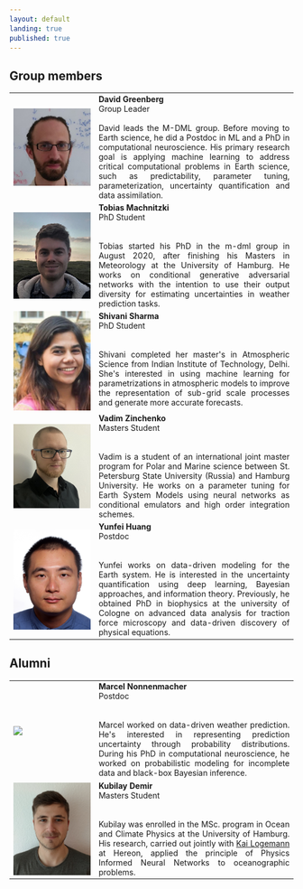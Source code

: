 ```yaml
---
layout: default
landing: true
published: true
---
```


## Group members
 <table border="0" style="width:100%; border-spacing: 10px">
  <colgroup>
    <col style="width:30%">
    <col>
  </colgroup>
  <tr>
    <td style="vertical-align:middle">
      <img align="center" src="dg.jpg" width="100%" style="margin: 0px 0px 0px 0px">
    </td>
    <td style="vertical-align:top; text-align:justify">
      <strong>David Greenberg</strong>
      <br/>
      Group Leader
      <br/><br/>
      David leads the M-DML group. Before moving to Earth science, he did a Postdoc in ML and a PhD in computational neuroscience.
      His primary research goal is applying machine learning to address critical computational problems in Earth science, such as predictability, parameter tuning, parameterization, uncertainty quantification and data assimilation. 
    </td>
  </tr>

  <tr>
    <td style="vertical-align:middle">
      <img align="center" src="tobi.png" width="100%" style="margin: 0px 0px 0px 0px">
    </td>
    <td style="vertical-align:top; text-align:justify">
      <strong>Tobias Machnitzki</strong><br/>
      PhD Student<br/><br/><br/>
      Tobias started his PhD in the m-dml group in August 2020, after finishing his Masters in Meteorology at the University of Hamburg. 
      He works on conditional generative adversarial networks with the intention to use their output diversity for estimating uncertainties 
      in weather prediction tasks.
    </td>
  </tr>  

  <tr>
    <td style="vertical-align:middle">
      <img align="center" src="Shivani.jpg" width="100%" style="margin: 0px 0px 0px 0px">
    </td>
    <td style="vertical-align:top; text-align:justify">
      <strong>Shivani Sharma</strong><br/>
      PhD Student<br/><br/><br/>
      Shivani completed her master's in Atmospheric Science from Indian Institute of Technology, Delhi. She's interested in using machine learning for parametrizations in atmospheric models to improve the representation of sub-grid scale processes and generate more accurate forecasts.
    </td>
  </tr>
  
  <tr>
    <td style="vertical-align:middle">
      <img align="center" src="vadim.jpg" width="100%" style="margin: 0px 0px 0px 0px">
    </td>
    <td style="vertical-align:top; text-align:justify">
      <strong>Vadim Zinchenko</strong><br/>
      Masters Student<br/><br/><br/>
      Vadim is a student of an international joint master program for Polar and Marine science between St. Petersburg State University (Russia) and Hamburg University. He works on a parameter tuning for Earth System Models using neural networks as conditional emulators and high order integration schemes.
    </td>
  </tr>

  <tr>
    <td style="vertical-align:middle">
      <img align="center" src="Yunfei.jpg" width="100%" style="margin: 0px 0px 0px 0px">
    </td>
    <td style="vertical-align:top; text-align:justify">
      <strong>Yunfei Huang</strong><br/>
      Postdoc<br/><br/><br/>
      Yunfei works on data-driven modeling for the Earth system. He is interested in the uncertainty quantification using deep learning, Bayesian approaches, and information theory. Previously, he obtained PhD in biophysics at the university of Cologne on advanced data analysis for traction force microscopy and data-driven discovery of physical equations.
    </td>
  </tr>

</table> 


## Alumni
 <table border="0" style="width:100%; border-spacing: 10px">
  <colgroup>
    <col style="width:30%">
    <col>
  </colgroup>

  <tr>
    <td style="vertical-align:middle">
      <img align="center" src="marcel.png" width="100%" style="margin: 0px 0px 0px 0px">
    </td>
    <td style="vertical-align:top; text-align:justify">
      <strong>Marcel Nonnenmacher</strong><br/>
      Postdoc<br/><br/><br/>
      Marcel worked on data-driven weather prediction. He's interested in representing prediction uncertainty through 
probability distributions. During his PhD in computational neuroscience, he worked on probabilistic modeling for 
incomplete data and black-box Bayesian inference.
    </td>
  </tr>

  <tr>
    <td style="vertical-align:middle">
      <img align="center" src="Kubi.jpeg" width="100%" style="margin: 0px 0px 0px 0px">
    </td>
    <td style="vertical-align:top; text-align:justify">
      <strong>Kubilay Demir</strong><br/>
      Masters Student<br/><br/><br/>
      Kubilay was enrolled in the MSc. program in Ocean and Climate Physics at the University of Hamburg. His research, carried out jointly with <a href = "https://hereon.de/institutes/coastal_systems_analysis_modeling/matter_transport_ecosystem_dynamics/team/098744/index.php.en">Kai Logemann</a> at Hereon, applied the principle of Physics Informed Neural Networks to oceanographic problems.
    </td>
  </tr>
  
</table> 